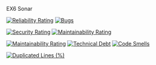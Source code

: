 EX6 Sonar

[![Reliability Rating](https://sonarcloud.io/api/project_badges/measure?project=wentyl23_proj_obiektowe&metric=reliability_rating)](https://sonarcloud.io/dashboard?id=wentyl23_proj_obiektowe) [![Bugs](https://sonarcloud.io/api/project_badges/measure?project=wentyl23_proj_obiektowe&metric=bugs)](https://sonarcloud.io/dashboard?id=wentyl23_proj_obiektowe)

[![Security Rating](https://sonarcloud.io/api/project_badges/measure?project=wentyl23_proj_obiektowe&metric=security_rating)](https://sonarcloud.io/dashboard?id=wentyl23_proj_obiektowe) [![Maintainability Rating](https://sonarcloud.io/api/project_badges/measure?project=wentyl23_proj_obiektowe&metric=sqale_rating)](https://sonarcloud.io/dashboard?id=wentyl23_proj_obiektowe)

[![Maintainability Rating](https://sonarcloud.io/api/project_badges/measure?project=wentyl23_proj_obiektowe&metric=sqale_rating)](https://sonarcloud.io/dashboard?id=wentyl23_proj_obiektowe) [![Technical Debt](https://sonarcloud.io/api/project_badges/measure?project=wentyl23_proj_obiektowe&metric=sqale_index)](https://sonarcloud.io/dashboard?id=wentyl23_proj_obiektowe) [![Code Smells](https://sonarcloud.io/api/project_badges/measure?project=wentyl23_proj_obiektowe&metric=code_smells)](https://sonarcloud.io/dashboard?id=wentyl23_proj_obiektowe)

[![Duplicated Lines (%)](https://sonarcloud.io/api/project_badges/measure?project=wentyl23_proj_obiektowe&metric=duplicated_lines_density)](https://sonarcloud.io/dashboard?id=wentyl23_proj_obiektowe)